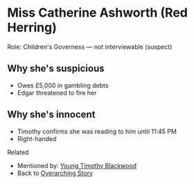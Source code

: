 # Miss Catherine Ashworth (Red Herring)

Role: Children's Governess — not interviewable (suspect)

## Why she's suspicious

- Owes £5,000 in gambling debts
- Edgar threatened to fire her

## Why she's innocent

- Timothy confirms she was reading to him until 11:45 PM
- Right-handed

Related

- Mentioned by: [Young Timothy Blackwood](./Young_Timothy_Blackwood.md)
- Back to [Overarching Story](./OverarchingStory.md)
